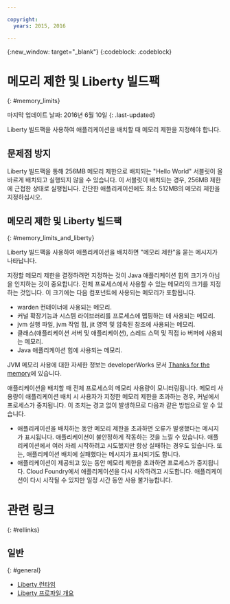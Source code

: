```yaml
---

copyright:
  years: 2015, 2016

---
```


{:new_window: target="_blank"}
{:codeblock: .codeblock}

# 메모리 제한 및 Liberty 빌드팩
{: #memory_limits}

마지막 업데이트 날짜: 2016년 6월 10일
{: .last-updated}

Liberty 빌드팩을 사용하여 애플리케이션을 배치할 때 메모리 제한을 지정해야 합니다.

## 문제점 방지

Liberty 빌드팩을 통해 256MB 메모리 제한으로 배치되는 "Hello World" 서블릿이 올바르게 배치되고 실행되지 않을 수 있습니다. 이 서블릿이 배치되는 경우, 256MB 제한에 근접한 상태로 실행됩니다. 간단한 애플리케이션에도 최소 512MB의 메모리 제한을 지정하십시오.

## 메모리 제한 및 Liberty 빌드팩
{: #memory_limits_and_liberty}


Liberty 빌드팩을 사용하여 애플리케이션을 배치하면 "메모리 제한"을 묻는 메시지가 나타납니다.

지정할 메모리 제한을 결정하려면 지정하는 것이 Java 애플리케이션 힙의 크기가 아님을 인지하는 것이 중요합니다. 전체 프로세스에서 사용할 수 있는 메모리의 크기를 지정하는 것입니다. 이 크기에는 다음 컴포넌트에 사용되는 메모리가 포함됩니다.

* warden 컨테이너에 사용되는 메모리.
* 커널 확장기능과 시스템 라이브러리를 프로세스에 맵핑하는 데 사용되는 메모리.
* jvm 실행 파일, jvm 작업 힙, jit 영역 및 압축된 참조에 사용되는 메모리.
* 클래스(애플리케이션 서버 및 애플리케이션), 스레드 스택 및 직접 io 버퍼에 사용되는 메모리.
* Java 애플리케이션 힙에 사용되는 메모리.

JVM 메모리 사용에 대한 자세한 정보는 developerWorks 문서 [Thanks for the memory](http://www.ibm.com/developerworks/library/j-nativememory-linux/)에 있습니다. 

애플리케이션을 배치할 때 전체 프로세스의 메모리 사용량이 모니터링됩니다. 메모리 사용량이 애플리케이션 배치 시 사용자가 지정한 메모리 제한을 초과하는 경우, 커널에서 프로세스가 중지됩니다. 이 조치는 경고 없이 발생하므로 다음과 같은 방법으로 알 수 있습니다. 

* 애플리케이션을 배치하는 동안 메모리 제한을 초과하면 오류가 발생했다는 메시지가 표시됩니다. 애플리케이션이 불안정하게 작동하는 것을 느낄 수 있습니다. 애플리케이션에서 여러 차례 시작하려고 시도했지만 항상 실패하는 경우도 있습니다. 또는, 애플리케이션 배치에 실패했다는 메시지가 표시되기도 합니다.
* 애플리케이션이 제공되고 있는 동안 메모리 제한을 초과하면 프로세스가 중지됩니다. Cloud Foundry에서 애플리케이션을 다시 시작하려고 시도합니다. 애플리케이션이 다시 시작될 수 있지만 일정 시간 동안 사용 불가능합니다.

# 관련 링크
{: #rellinks}
## 일반
{: #general}
* [Liberty 런타임](index.html)
* [Liberty 프로파일 개요](http://www-01.ibm.com/support/knowledgecenter/SSAW57_8.5.5/com.ibm.websphere.wlp.nd.doc/ae/cwlp_about.html)
